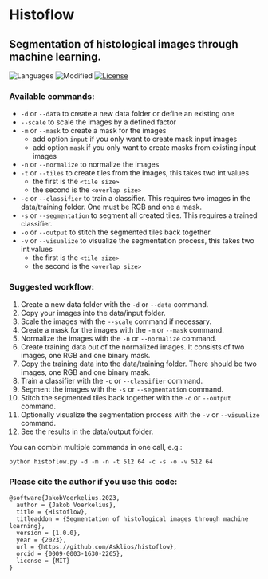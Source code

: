 # Histoflow
## Segmentation of histological images through machine learning.
![Languages](https://img.shields.io/github/languages/top/Asklios/histoflow.svg)
![Modified](https://img.shields.io/github/last-commit/Asklios/histoflow.svg)
[![License](https://img.shields.io/github/license/Asklios/histoflow.svg)](https://github.com/Asklios/histoflow/blob/master/LICENSE)

### Available commands:
- `-d` or `--data` to create a new data folder or define an existing one
- `--scale` to scale the images by a defined factor
- `-m` or `--mask` to create a mask for the images
  - add option `input` if you only want to create mask input images
  - add option `mask` if you only want to create masks from existing input images
- `-n` or `--normalize` to normalize the images
- `-t` or `--tiles` to create tiles from the images, this takes two int values
  - the first is the `<tile size>`
  - the second is the `<overlap size>`
- `-c` or `--classifier` to train a classifier. This requires two images in the data/training folder.
One must be RGB and one a mask.
- `-s` or `--segmentation` to segment all created tiles. This requires a trained classifier.
- `-o` or `--output` to stitch the segmented tiles back together.
- `-v` or `--visualize` to visualize the segmentation process, this takes two int values
  - the first is the `<tile size>`
  - the second is the `<overlap size>`

### Suggested workflow:
1. Create a new data folder with the `-d` or `--data` command.
2. Copy your images into the data/input folder.
3. Scale the images with the `--scale` command if necessary.
4. Create a mask for the images with the `-m` or `--mask` command.
5. Normalize the images with the `-n` or `--normalize` command.
6. Create training data out of the normalized images. It consists of two images, one RGB and one binary mask.
7. Copy the training data into the data/training folder. There should be two images, one RGB and one binary mask.
8. Train a classifier with the `-c` or `--classifier` command.
9. Segment the images with the `-s` or `--segmentation` command.
10. Stitch the segmented tiles back together with the `-o` or `--output` command.
11. Optionally visualize the segmentation process with the `-v` or `--visualize` command. 
12. See the results in the data/output folder.

You can combin multiple commands in one call, e.g.:
```
python histoflow.py -d -m -n -t 512 64 -c -s -o -v 512 64
```

### Please cite the author if you use this code:
  ```
  @software{JakobVoerkelius.2023,
    author = {Jakob Voerkelius},
    title = {Histoflow},
    titleaddon = {Segmentation of histological images through machine learning},
    version = {1.0.0},
    year = {2023},
    url = {https://github.com/Asklios/histoflow},
    orcid = {0009-0003-1630-2265},
    license = {MIT}
  }